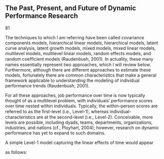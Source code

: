 ## The Past, Present, and Future of Dynamic Performance Research

81

The techniques to which I am referring have been called covariance components models, hierarchical linear models, hierarchical models, latent curve analysis, latent growth models, mixed models, mixed linear models, multilevel models, multilevel linear models, random effects models, and random coefﬁcient models (Raudenbush, 2001). In actuality, these many names essentially represent two approaches, which I will review below. Furthermore, although there are different approaches to estimate these models, fortunately there are common characteristics that make a general framework applicable to understanding the modeling of individual performance trends (Raudenbush, 2001).

For all these approaches, job performance over time is now typically thought of as a multilevel problem, with individuals’ performance scores over time nested within individuals. Typically, the within-person scores are referred to as the ﬁrst-level (i.e., Level-1), whereas individual-characteristics are at the second-level (i.e., Level-2). Conceivable, more levels are possible, including dyads, teams, departments, organizations, industries, and nations (cf., Ployhart, 2004); however, research on dynamic performance has yet to expand to such domains.

A simple Level-1 model capturing the linear effects of time would appear

as follows: